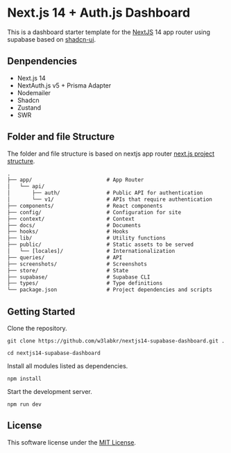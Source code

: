 # Next.js 14 + Auth.js Dashboard

This is a dashboard starter template for the [NextJS](https://nextjs.org) 14 app router using supabase based on [shadcn-ui](https://ui.shadcn.com).

## Denpendencies

- Next.js 14
- NextAuth.js v5 + Prisma Adapter
- Nodemailer
- Shadcn
- Zustand
- SWR

## Folder and file Structure

The folder and file structure is based on nextjs app router [next.js project structure](https://nextjs.org/docs/getting-started/project-structure).

```txt
.
├── app/                        # App Router
│   └── api/
│       ├── auth/               # Public API for authentication
│       └── v1/                 # APIs that require authentication
├── components/                 # React components
├── config/                     # Configuration for site
├── context/                    # Context
├── docs/                       # Documents
├── hooks/                      # Hooks
├── lib/                        # Utility functions
├── public/                     # Static assets to be served
│   └── [locales]/              # Internationalization
├── queries/                    # API
├── screenshots/                # Screenshots
├── store/                      # State
├── supabase/                   # Supabase CLI
├── types/                      # Type definitions
└── package.json                # Project dependencies and scripts
```

## Getting Started

Clone the repository.

```shell
git clone https://github.com/w3labkr/nextjs14-supabase-dashboard.git .
```

```shell
cd nextjs14-supabase-dashboard
```

Install all modules listed as dependencies.

```shell
npm install
```

Start the development server.

```shell
npm run dev
```

## License

This software license under the [MIT License](LICENSE).
